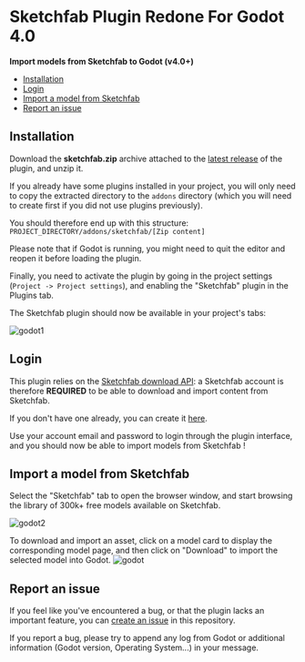# Sketchfab Plugin Redone For Godot 4.0
**Import models from Sketchfab to Godot (v4.0+)**

* [Installation](#Installation)
* [Login](#Login)
* [Import a model from Sketchfab](#import-a-model-from-sketchfab)
* [Report an issue](#report-an-issue)

## Installation

Download the **sketchfab.zip** archive attached to the [latest release](https://github.com/sketchfab/godot-plugin/releases/latest) of the plugin, and unzip it.

If you already have some plugins installed in your project, you will only need to copy the extracted directory to the `addons` directory (which you will need to create first if you did not use plugins previously).

You should therefore end up with this structure: `PROJECT_DIRECTORY/addons/sketchfab/[Zip content]`

Please note that if Godot is running, you might need to quit the editor and reopen it before loading the plugin.

Finally, you need to activate the plugin by going in the project settings (`Project -> Project settings`), and enabling the "Sketchfab" plugin in the Plugins tab.

The Sketchfab plugin should now be available in your project's tabs:

![godot1](https://user-images.githubusercontent.com/4066133/37650349-fabdf0e8-2c34-11e8-8c89-f7ecf5210472.JPG)

## Login

This plugin relies on the [Sketchfab download API](https://sketchfab.com/developers/download-api): a Sketchfab account is therefore **REQUIRED** to be able to download and import content from Sketchfab.

If you don't have one already, you can create it [here](https://sketchfab.com/signup).

Use your account email and password to login through the plugin interface, and you should now be able to import models from Sketchfab !

## Import a model from Sketchfab

Select the "Sketchfab" tab to open the browser window, and start browsing the library of 300k+ free models available on Sketchfab.

![godot2](https://user-images.githubusercontent.com/4066133/37650422-2e4c975c-2c35-11e8-8bf0-5cb6f3c972b7.JPG)

To download and import an asset, click on a model card to display the corresponding model page, and then click on "Download" to import the selected model into Godot.
![godot](https://user-images.githubusercontent.com/4066133/39196488-8db285ee-47e2-11e8-850e-82e1712d9bc9.jpg)

## Report an issue

If you feel like you've encountered a bug, or that the plugin lacks an important feature, you can [create an issue](https://github.com/StrayEddy/sketchfab-godot-plugin/issues/new) in this repository.

If you report a bug, please try to append any log from Godot or additional information (Godot version, Operating System...) in your message.
